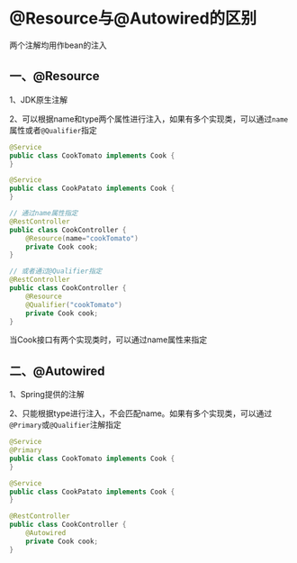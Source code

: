 # @Resource与@Autowired的区别

两个注解均用作bean的注入

## 一、@Resource

1、JDK原生注解

2、可以根据name和type两个属性进行注入，如果有多个实现类，可以通过`name`属性或者`@Qualifier`指定

```java
@Service
public class CookTomato implements Cook {
}

@Service
public class CookPatato implements Cook {
}

// 通过name属性指定
@RestController
public class CookController {
	@Resource(name="cookTomato")
	private Cook cook;
}

// 或者通过@Qualifier指定
@RestController
public class CookController {
	@Resource
    @Qualifier("cookTomato")
	private Cook cook;
}
```

当Cook接口有两个实现类时，可以通过name属性来指定

## 二、@Autowired

1、Spring提供的注解

2、只能根据type进行注入，不会匹配name。如果有多个实现类，可以通过`@Primary`或`@Qualifier`注解指定

```java
@Service
@Primary
public class CookTomato implements Cook {
}

@Service
public class CookPatato implements Cook {
}

@RestController
public class CookController {
	@Autowired
	private Cook cook;
}
```

